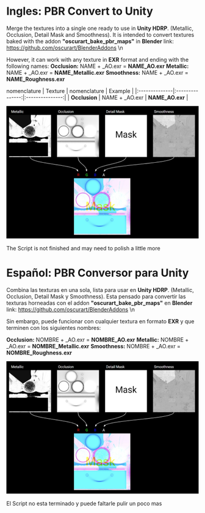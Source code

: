 # Ingles: PBR Convert to Unity
Merge the textures into a single one ready to use in **Unity HDRP**. (Metallic, Occlusion, Detail Mask and Smoothness).
It is intended to convert textures baked with the addon **"oscurart_bake_pbr_maps"** in **Blender** link: https://github.com/oscurart/BlenderAddons \n

However, it can work with any texture in **EXR** format and ending with the following names:
**Occlusion:** NAME + _AO.exr = **NAME_AO.exr**
**Metallic:** NAME + _AO.exr = **NAME_Metallic.exr**
**Smoothness:** NAME + _AO.exr = **NAME_Roughness.exr**

nomenclature
| Texture       | nomenclature    | Example         |
|:--------------|:---------------:|:---------------:|
| **Occlusion** | NAME + _AO.exr  | **NAME_AO.exr** |

![Example](https://raw.githubusercontent.com/Dante-Leoncini/PBR_Convert_toUnity/main/Documentacion/unity_example.jpeg)

The Script is not finished and may need to polish a little more

# Español: PBR Conversor para Unity
Combina las texturas en una sola, lista para usar en **Unity HDRP**. (Metallic, Occlusion, Detail Mask y Smoothness).
Esta pensado para convertir las texturas horneadas con el addon **"oscurart_bake_pbr_maps"** en **Blender** link: https://github.com/oscurart/BlenderAddons \n

Sin embargo, puede funcionar con cualquier textura en formato **EXR** y que terminen con los siguientes nombres:

**Occlusion:** NOMBRE + _AO.exr = **NOMBRE_AO.exr**
**Metallic:** NOMBRE + _AO.exr = **NOMBRE_Metallic.exr**
**Smoothness:** NOMBRE + _AO.exr = **NOMBRE_Roughness.exr**


![Example](https://raw.githubusercontent.com/Dante-Leoncini/PBR_Convert_toUnity/main/Documentacion/unity_example.jpeg)

El Script no esta terminado y puede faltarle pulir un poco mas
